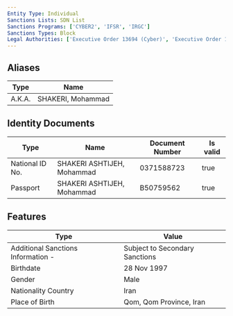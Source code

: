 ```yaml
---
Entity Type: Individual
Sanctions Lists: SDN List
Sanctions Programs: ['CYBER2', 'IFSR', 'IRGC']
Sanctions Types: Block
Legal Authorities: ['Executive Order 13694 (Cyber)', 'Executive Order 13757 (Cyber)']
---
```


## Aliases
| Type  | Name      | 
|-------|-----------|
| A.K.A. | SHAKERI, Mohammad |

## Identity Documents
| Type  | Name      | Document Number | Is valid |
|-------|-----------|-----------------|----------|
| National ID No. | SHAKERI ASHTIJEH, Mohammad | 0371588723 | true |
| Passport | SHAKERI ASHTIJEH, Mohammad | B50759562 | true |

## Features
| Type  | Value      |
|-------|------------|
| Additional Sanctions Information - | Subject to Secondary Sanctions |
| Birthdate | 28 Nov 1997 |
| Gender | Male |
| Nationality Country | Iran |
| Place of Birth | Qom, Qom Province, Iran |
